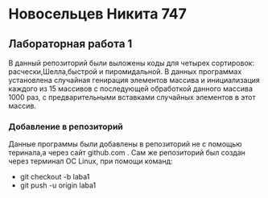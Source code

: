 # Новосельцев Никита 747




## Лабораторная работа 1
В данный репозиторий были выложены коды для четырех сортировок: расчески,Шелла,быстрой и пиромидальной. В данных программах установлена случайная генирация элементов массива и инициализация каждого из 15 массивов с последующей обработкой данного массива 1000 раз, с предварительными вставками случайных элементов в этот массив.

### Добавление в репозиторий 
Данные программы были добавлены в репозиторий не с помощью теринала,а через сайт github.com . Сам же репозиторий был создан через терминал ОС Linux, при помощи команд:

- git checkout -b laba1 
- git push -u origin laba1
